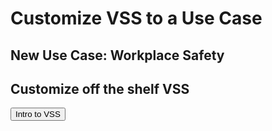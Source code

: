 # Customize VSS to a Use Case

## New Use Case: Workplace Safety

## Customize off the shelf VSS

<button onclick="openOrCreateFileInJupyterLab('labs/Custom_VSS.ipynb');"><i class="fas fa-book-open"></i> Intro to VSS</button>